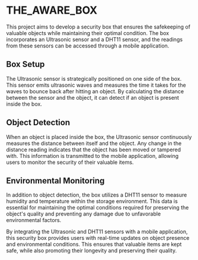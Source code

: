 # THE_AWARE_BOX

This project aims to develop a security box that ensures the safekeeping of valuable objects while maintaining their optimal condition. The box incorporates an Ultrasonic sensor and a DHT11 sensor, and the readings from these sensors can be accessed through a mobile application.

## Box Setup
The Ultrasonic sensor is strategically positioned on one side of the box. This sensor emits ultrasonic waves and measures the time it takes for the waves to bounce back after hitting an object. By calculating the distance between the sensor and the object, it can detect if an object is present inside the box.

## Object Detection
When an object is placed inside the box, the Ultrasonic sensor continuously measures the distance between itself and the object. Any change in the distance reading indicates that the object has been moved or tampered with. This information is transmitted to the mobile application, allowing users to monitor the security of their valuable items.

## Environmental Monitoring
In addition to object detection, the box utilizes a DHT11 sensor to measure humidity and temperature within the storage environment. This data is essential for maintaining the optimal conditions required for preserving the object's quality and preventing any damage due to unfavorable environmental factors.

By integrating the Ultrasonic and DHT11 sensors with a mobile application, this security box provides users with real-time updates on object presence and environmental conditions. This ensures that valuable items are kept safe, while also promoting their longevity and preserving their quality.
